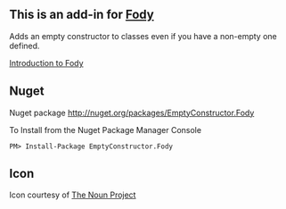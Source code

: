 ## This is an add-in for [Fody](https://github.com/Fody/Fody/) 

Adds an empty constructor to classes even if you have a non-empty one defined.

[Introduction to Fody](http://github.com/Fody/Fody/wiki/SampleUsage)

## Nuget

Nuget package http://nuget.org/packages/EmptyConstructor.Fody 

To Install from the Nuget Package Manager Console 
    
    PM> Install-Package EmptyConstructor.Fody


## Icon

Icon courtesy of [The Noun Project](http://thenounproject.com)




